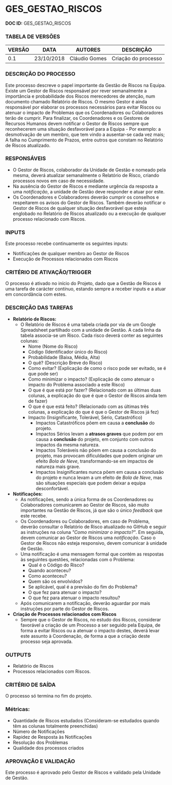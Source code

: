 # GES\_GESTAO\_RISCOS

**DOC ID:** GES\_GESTAO\_RISCOS


### **TABELA DE VERSÕES**
| VERSÃO | DATA | AUTORES | DESCRIÇÃO |
|-|-|-|-|
| 0.1 | 23/10/2018 | Cláudio Gomes | Criação do processo |

### **DESCRIÇÃO DO PROCESSO**
Este processo descreve o papel importante da Gestão de Riscos na Equipa. Existe um Gestor de Riscos responsável por rever semanalmente a importância e probabilidade dos Riscos merecedores de atenção, num documento chamado Relatório de Riscos. O mesmo Gestor é ainda responsável por elaborar os processos necessários para evitar Riscos ou atenuar o impacto de Problemas que os Coordenadores ou Colaboradores terão de cumprir. Para finalizar, os Coordenadores e os Gestores de Recursos Humanos devem notificar o Gestor de Riscos sempre que reconhecerem uma situação desfavorável para a Equipa - Por exemplo: a desmotivação de um membro, que tem vindo a ausentar-se cada vez mais; A falha no Cumprimento de Prazos, entre outros que constam no Relatório de Riscos atualizado.

### **RESPONSÁVEIS**

- O Gestor de Riscos, colaborador da Unidade de Gestão e nomeado pela mesma, deverá atualizar semanalmente o Relatório de Risco, criando processos novos em caso de necessidade.
- Na ausência do Gestor de Riscos e mediante urgência da resposta a uma *notificação*, a unidade de Gestão deve responder e atuar por este.
- Os Coordenadores e Colaboradores deverão cumprir os conselhos e respeitarem os avisos do Gestor de Riscos. Também deverão notificar o Gestor de Riscos de qualquer situação desfavorável que esteja englobado no Relatório de Riscos atualizado ou a execução de qualquer processo relacionado com Riscos.

### **INPUTS**
Este processo recebe continuamente os seguintes inputs:
- Notificações de qualquer membro ao Gestor de Riscos
- Execução de Processos relacionados com Riscos

### **CRITÉRIO DE ATIVAÇÃO/TRIGGER**
O processo é ativado no início do Projeto, dado que a Gestão de Riscos é uma tarefa de carácter contínuo, estando sempre a receber inputs e a atuar em concordância com estes.

### **DESCRIÇÃO DAS TAREFAS**
- **Relatório de Riscos:**
  - O Relatório de Riscos é uma tabela criada por via de um Google Spreadsheet partilhado com a unidade de Gestão. A cada linha da tabela associa-se um Risco. Cada risco deverá conter as seguintes colunas:
    - Nome (Nome do Risco)
    - Código (Identificador único do Risco)
    - Probabilidade (Baixa, Média, Alta)
    - O quê? (Descrição Breve do Risco)
    - Como evitar? (Explicação de como o risco pode ser evitado, se é que pode ser)
    - Como minimizar o impacto? (Explicação de como atenuar o impacto do Problema associado a este Risco)
    - O que é que está por fazer? (Relacionado com as últimas duas colunas, a explicação do que é que o Gestor de Riscos ainda tem de fazer)
    - O que é que está feito? (Relacionado com as últimas três colunas, a explicação do que é que o Gestor de Riscos já fez)
    - Impacto (Insignificante, Tolerável, Sério, Catastrófico)
      - Impactos Catastróficos põem em causa a **conclusão** do projeto.
      - Impactos Sérios levam a **atrasos graves** que podem por em causa a **conclusão** do projeto, em conjunto com outros impactos da mesma natureza.
      - Impactos Toleráveis não põem em causa a conclusão do projeto, mas provocam dificuldades que podem originar um efeito *Bola de Neve*, transformando-se em impactos de natureza mais grave.
      - Impactos Insignificantes nunca põem em causa a conclusão do projeto e nunca levam a um efeito de *Bola de Neve*, mas são situações especiais que podem deixar a equipa desconfortável.
- **Notificações:**
  - As notificações, sendo a única forma de os Coordenadores ou Colaboradores comunicarem ao Gestor de Riscos, são muito importantes na Gestão de Riscos, já que são o único *feedback* que este recebe.
  - Os Coordenadores ou Colaboradores, em caso de Problema, deverão consultar o Relatório de Risco atualizado no GitHub e seguir as instruções na coluna *"Como minimizar o impacto?"*. Em seguida, devem comunicar ao Gestor de Riscos uma *notificação*. Caso o Gestor de Riscos não esteja responsivo, devem comunicar à unidade de Gestão.
  - Uma notificação é uma mensagem formal que contém as respostas às seguintes questões, relacionadas com o Problema:
    - Qual é o Código do Risco?
    - Quando aconteceu?
    - Como aconteceu?
    - Quem são os envolvidos?
    - Se aplicável, qual é a previsão do fim do Problema?
    - O que fez para atenuar o impacto?
    - O que fez para atenuar o impacto resultou?
  - Após comunicarem a notificação, deverão aguardar por mais instruções por parte do Gestor de Riscos.
- **Criação de Processos relacionados com Riscos**
  - Sempre que o Gestor de Riscos, no estudo dos Riscos, considerar favorável a criação de um Processo a ser seguido pela Equipa, de forma a evitar Riscos ou a atenuar o impacto destes, deverá levar este assunto à Coordenação, de forma a que a criação deste processo seja aprovada.

### **OUTPUTS**
- Relatório de Riscos
- Processos relacionados com Riscos.

### **CRITÉRIO DE SAÍDA**
O processo só termina no fim do projeto.

### **Métricas:**
- Quantidade de Riscos estudados (Consideram-se estudados quando têm as colunas totalmente preenchidas)
- Número de Notificações
- Rapidez de Resposta às Notificações
- Resolução dos Problemas
- Qualidade dos processos criados

### **APROVAÇÃO E VALIDAÇÃO**

Este processo é aprovado pelo Gestor de Riscos e validado pela Unidade de Gestão.
